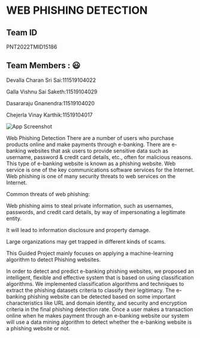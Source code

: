 
# WEB PHISHING DETECTION




## Team ID

PNT2022TMID15186

## Team Members : 😃

Devalla Charan Sri Sai:111519104022

Galla Vishnu Sai Saketh:11519104029

Dasararaju Gnanendra:11519104020

Chejerla Vinay Karthik:11519104017


![App Screenshot](https://media.istockphoto.com/id/1146311388/photo/phishing-button-on-computer-keyboard.jpg?s=612x612&w=0&k=20&c=79KwrQV15LvG8MO4MPS8YthnyXmGiYimzax0xn4uCNk=)


Web Phishing Detection
There are a number of users who purchase products online and make payments through e-banking. There are e-banking websites that ask users to provide sensitive data such as username, password & credit card details, etc., often for malicious reasons. This type of e-banking website is known as a phishing website. Web service is one of the key communications software services for the Internet. Web phishing is one of many security threats to web services on the Internet. 

Common threats of web phishing:

Web phishing aims to steal private information, such as usernames, passwords, and credit card details, by way of impersonating a legitimate entity.

It will lead to information disclosure and property damage.

Large organizations may get trapped in different kinds of scams.

This Guided Project mainly focuses on applying a machine-learning algorithm to detect Phishing websites.

In order to detect and predict e-banking phishing websites, we proposed an intelligent, flexible and effective system that is based on using classification algorithms.  We implemented classification algorithms and techniques to extract the phishing datasets criteria to classify their legitimacy. The e-banking phishing website can be detected based on some important characteristics like URL and domain identity, and security and encryption criteria in the final phishing detection rate. Once a user makes a transaction online when he makes payment through an e-banking website our system will use a data mining algorithm to detect whether the e-banking website is a phishing website or not.